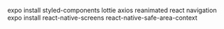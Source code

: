 expo install
styled-components
lottie
axios
reanimated
react navigation expo install react-native-screens react-native-safe-area-context
